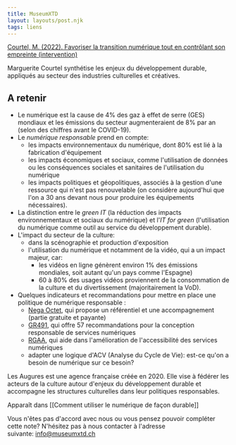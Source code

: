 ```yaml
---
title: MuseumXTD
layout: layouts/post.njk
tags: liens
---
```

[Courtel, M. (2022). Favoriser la transition numérique tout en contrôlant son empreinte (intervention)](https://www.museumconnections.com/archives-2022__trashed/retour-sur-museum-connections-2022/transition-numerique/)

Marguerite Courtel synthétise les enjeux du développement durable, appliqués au secteur des industries culturelles et créatives.  

## A retenir
- Le numérique est la cause de 4% des gaz à effet de serre (GES) mondiaux et les émissions du secteur augmenteraient de 8% par an (selon des chiffres avant le COVID-19). 
- Le *numérique responsable* prend en compte: 
	- les impacts environnementaux du numérique, dont 80% est lié à la fabrication d'équipement 
	- les impacts économiques et sociaux, comme l'utilisation de données ou les conséquences sociales et sanitaires de l'utilisation du numérique
	- les impacts politiques et géopolitiques, associés à la gestion d'une ressource qui n'est pas renouvelable (on considère aujourd'hui que l'on a 30 ans devant nous pour produire les équipements nécessaires). 
- La distinction entre le *green IT* (la réduction des impacts environnementaux et sociaux du numérique) et l'*IT for green* (l'utilisation du numérique comme outil au service du développement durable). 
- L'impact du secteur de la culture: 
	- dans la scénographie et production d'exposition 
	- l'utilisation du numérique et notamment de la vidéo, qui a un impact majeur, car: 
		- les vidéos en ligne génèrent environ 1% des émissions mondiales, soit autant qu'un pays comme l'Espagne)
		- 60 à 80% des usages vidéos proviennent de la consommation de la culture et du divertissement (majoritairement la VoD). 
- Quelques indicateurs et recommandations pour mettre en place une politique de numérique responsable : 
	- [Nega Octet](https://negaoctet.org/), qui propose un référentiel et une accompagnement (partie gratuite et payante)
	- [GR491](https://gr491.isit-europe.org/), qui offre 57 recommandations pour la conception responsable de services numériques
	- [RGAA](https://www.numerique.gouv.fr/publications/rgaa-accessibilite/), qui aide dans l'amélioration de l'accessibilité des services numériques
	- adapter une logique d'ACV (Analyse du Cycle de Vie): est-ce qu'on a besoin de numérique sur ce besoin? 

Les Augures est une agence française créée en 2020. Elle vise à fédérer les acteurs de la culture autour d'enjeux du développement durable et accompagne les structures culturelles dans leur politiques responsables. 

Apparaît dans [[Comment utiliser le numérique de façon durable]]

Vous n'êtes pas d'accord avec nous ou vous pensez pouvoir compléter cette note? N'hésitez pas à nous contacter à l'adresse suivante: [info@museumxtd.ch](mailto:info@museumxtd.ch)